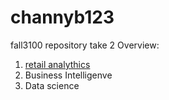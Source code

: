 # channyb123
fall3100 repository take 2
Overview:

1. [retail analythics](http://linkmehere.com)
2.  Business Intelligenve
3.  Data science
